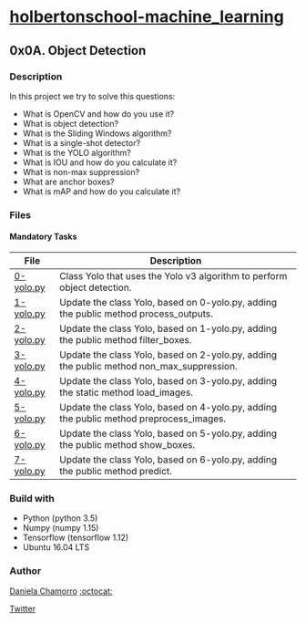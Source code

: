 # [holbertonschool-machine_learning](https://github.com/dalexach/holbertonschool-machine_learning)

## 0x0A. Object Detection
### Description 
In this project we try to solve this questions:


- What is OpenCV and how do you use it?
- What is object detection?
- What is the Sliding Windows algorithm?
- What is a single-shot detector?
- What is the YOLO algorithm?
- What is IOU and how do you calculate it?
- What is non-max suppression?
- What are anchor boxes?
- What is mAP and how do you calculate it?


### Files
#### Mandatory Tasks

| File | Description |
| ------ | ------ |
| [0-yolo.py](0-yolo.py) | Class Yolo that uses the Yolo v3 algorithm to perform object detection. |
| [1-yolo.py](1-yolo.py) | Update the class Yolo, based on 0-yolo.py, adding the public method process_outputs. |
| [2-yolo.py](2-yolo.py) | Update the class Yolo, based on 1-yolo.py, adding the public method filter_boxes. |
| [3-yolo.py](3-yolo.py) | Update the class Yolo, based on 2-yolo.py, adding the public method non_max_suppression. |
| [4-yolo.py](4-yolo.py) | Update the class Yolo, based on 3-yolo.py, adding the static method load_images. |
| [5-yolo.py](5-yolo.py) | Update the class Yolo, based on 4-yolo.py, adding the public method preprocess_images. |
| [6-yolo.py](6-yolo.py) | Update the class Yolo, based on 5-yolo.py, adding the public method show_boxes. |
| [7-yolo.py](7-yolo.py) | Update the class Yolo, based on 6-yolo.py, adding the public method predict. |


### Build with
- Python (python 3.5)
- Numpy (numpy 1.15)
- Tensorflow (tensorflow 1.12)
- Ubuntu 16.04 LTS 

### Author

[Daniela Chamorro](https://www.linkedin.com/in/dalexach/) [:octocat:](https://github.com/dalexach)

[Twitter](https://twitter.com/dalexach)

